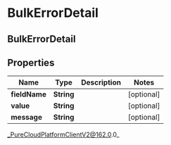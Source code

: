 # BulkErrorDetail

## BulkErrorDetail

## Properties

|Name | Type | Description | Notes|
|------------ | ------------- | ------------- | -------------|
| **fieldName** | **String** |  | [optional] |
| **value** | **String** |  | [optional] |
| **message** | **String** |  | [optional] |



_PureCloudPlatformClientV2@162.0.0_
